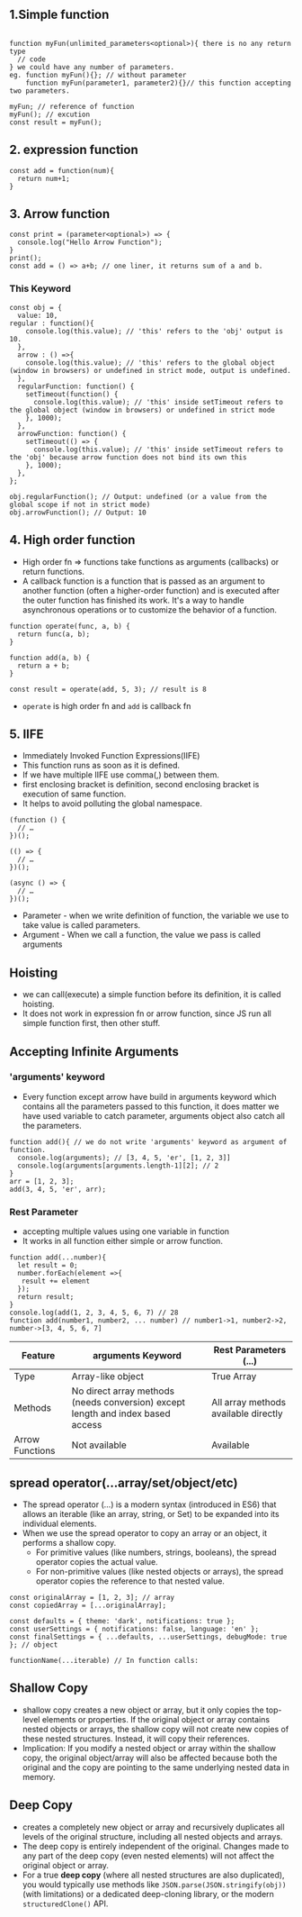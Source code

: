## 1.Simple function
```

function myFun(unlimited_parameters<optional>){ there is no any return type
  // code
} we could have any number of parameters.
eg. function myFun(){}; // without parameter
    function myFun(parameter1, parameter2){}// this function accepting two parameters.

myFun; // reference of function
myFun(); // excution
const result = myFun();
```
## 2. expression function
```
const add = function(num){
  return num+1;
}
```
## 3. Arrow function
```
const print = (parameter<optional>) => {
  console.log("Hello Arrow Function");
}
print();
const add = () => a+b; // one liner, it returns sum of a and b.
```
### This Keyword

```
const obj = {
  value: 10,
regular : function(){
    console.log(this.value); // 'this' refers to the 'obj' output is 10.
  },
  arrow : () =>{
    console.log(this.value); // 'this' refers to the global object (window in browsers) or undefined in strict mode, output is undefined.
  },
  regularFunction: function() {
    setTimeout(function() {
      console.log(this.value); // 'this' inside setTimeout refers to the global object (window in browsers) or undefined in strict mode
    }, 1000);
  },
  arrowFunction: function() {
    setTimeout(() => {
      console.log(this.value); // 'this' inside setTimeout refers to the 'obj' because arrow function does not bind its own this
    }, 1000);
  },
};

obj.regularFunction(); // Output: undefined (or a value from the global scope if not in strict mode)
obj.arrowFunction(); // Output: 10
```

## 4. High order function
+ High order fn => functions take functions as arguments (callbacks) or return functions. 
+ A callback function is a function that is passed as an argument to another function (often a higher-order function) and is executed after the outer function has finished its work.  It's a way to handle asynchronous operations or to customize the behavior of a function.
```
function operate(func, a, b) {
  return func(a, b);
}

function add(a, b) {
  return a + b;
}

const result = operate(add, 5, 3); // result is 8
```
+ `operate` is high order fn and `add` is callback fn
## 5. IIFE
+ Immediately Invoked Function Expressions(IIFE)
+ This function runs as soon as it is defined.
+ If we have multiple IIFE use comma(,) between them.
+ first enclosing bracket is definition, second enclosing bracket is execution of same function.
+ It helps to avoid polluting the global namespace.
```
(function () {
  // …
})();

(() => {
  // …
})();

(async () => {
  // …
})();
```
+ Parameter - when we write definition of function, the variable we use to take value is called parameters.
+ Argument - When we call a function, the value we pass is called arguments
## Hoisting
+ we can call(execute) a simple function before its definition, it is called hoisting.
+ It does not work in expression fn or arrow function, since JS run all simple function first, then other stuff.
## Accepting Infinite Arguments
### 'arguments' keyword
+ Every function except arrow have build in arguments keyword which contains all the parameters passed to this function, it does matter we have used variable to catch parameter, arguments object also catch all the parameters.
```
function add(){ // we do not write 'arguments' keyword as argument of function.
  console.log(arguments); // [3, 4, 5, 'er', [1, 2, 3]]
  console.log(arguments[arguments.length-1][2]; // 2
}
arr = [1, 2, 3];
add(3, 4, 5, 'er', arr);
```
### Rest Parameter
+ accepting multiple values using one variable in function
+ It works in all function either simple or arrow function.
```
function add(...number){
  let result = 0;
  number.forEach(element =>{
   result += element
  });
  return result;
}
console.log(add(1, 2, 3, 4, 5, 6, 7) // 28
function add(number1, number2, ... number) // number1->1, number2->2, number->[3, 4, 5, 6, 7]
```
| Feature	| arguments Keyword	| Rest Parameters (...) |
|----------|----------|----------|
| Type	| Array-like object	| True Array |
| Methods	| No direct array methods (needs conversion) except length and index based access | All array methods available directly |
| Arrow Functions |	Not available	| Available |
## spread operator(...array/set/object/etc)
+ The spread operator (...) is a modern syntax (introduced in ES6) that allows an iterable (like an array, string, or Set) to be expanded into its individual elements.
+ When we use the spread operator to copy an array or an object, it performs a shallow copy.
  + For primitive values (like numbers, strings, booleans), the spread operator copies the actual value.
  + For non-primitive values (like nested objects or arrays), the spread operator copies the reference to that nested value.
```
const originalArray = [1, 2, 3]; // array
const copiedArray = [...originalArray];

const defaults = { theme: 'dark', notifications: true };
const userSettings = { notifications: false, language: 'en' };
const finalSettings = { ...defaults, ...userSettings, debugMode: true }; // object

functionName(...iterable) // In function calls:
```
## Shallow Copy
+  shallow copy creates a new object or array, but it only copies the top-level elements or properties. If the original object or array contains nested objects or arrays, the shallow copy will not create new copies of these nested structures. Instead, it will copy their references.
+  Implication: If you modify a nested object or array within the shallow copy, the original object/array will also be affected because both the original and the copy are pointing to the same underlying nested data in memory.

## Deep Copy
+ creates a completely new object or array and recursively duplicates all levels of the original structure, including all nested objects and arrays.
+ The deep copy is entirely independent of the original. Changes made to any part of the deep copy (even nested elements) will not affect the original object or array.
+ For a true **deep copy** (where all nested structures are also duplicated), you would typically use methods like `JSON.parse(JSON.stringify(obj))` (with limitations) or a dedicated deep-cloning library, or the modern `structuredClone()` API.
